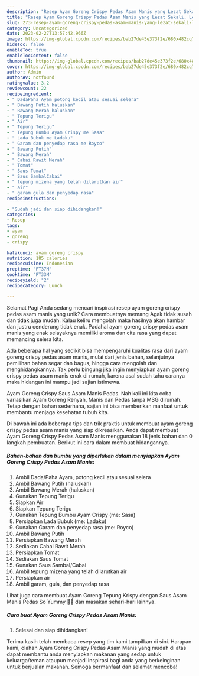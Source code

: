 ```yaml
---
description: "Resep Ayam Goreng Crispy Pedas Asam Manis yang Lezat Sekali, Lezat"
title: "Resep Ayam Goreng Crispy Pedas Asam Manis yang Lezat Sekali, Lezat"
slug: 273-resep-ayam-goreng-crispy-pedas-asam-manis-yang-lezat-sekali-lezat
category: Uncategorized
date: 2023-02-27T13:57:42.966Z
image: https://img-global.cpcdn.com/recipes/bab27de45e373f2e/680x482cq70/ayam-goreng-crispy-pedas-asam-manis-foto-resep-utama.jpg
hideToc: false
enableToc: true
enableTocContent: false
thumbnail: https://img-global.cpcdn.com/recipes/bab27de45e373f2e/680x482cq70/ayam-goreng-crispy-pedas-asam-manis-foto-resep-utama.jpg
cover: https://img-global.cpcdn.com/recipes/bab27de45e373f2e/680x482cq70/ayam-goreng-crispy-pedas-asam-manis-foto-resep-utama.jpg
author: Admin
authorAv: notfound
ratingvalue: 3.2
reviewcount: 22
recipeingredient:
- " DadaPaha Ayam potong kecil atau sesuai selera"
- " Bawang Putih haluskan"
- " Bawang Merah haluskan"
- " Tepung Terigu"
- " Air"
- " Tepung Terigu"
- " Tepung Bumbu Ayam Crispy me Sasa"
- " Lada Bubuk me Ladaku"
- " Garam dan penyedap rasa me Royco"
- " Bawang Putih"
- " Bawang Merah"
- " Cabai Rawit Merah"
- " Tomat"
- " Saus Tomat"
- " Saus SambalCabai"
- " tepung mizena yang telah dilarutkan air"
- " air"
- " garam gula dan penyedap rasa"
recipeinstructions:

- "Sudah jadi dan siap dihidangkan!"
categories:
- Resep
tags:
- ayam
- goreng
- crispy

katakunci: ayam goreng crispy 
nutrition: 185 calories
recipecuisine: Indonesian
preptime: "PT37M"
cooktime: "PT33M"
recipeyield: "2"
recipecategory: Lunch

---
```



Selamat Pagi Anda sedang mencari inspirasi resep ayam goreng crispy pedas asam manis yang unik? Cara membuatnya memang Agak tidak susah dan tidak juga mudah. Kalau keliru mengolah maka hasilnya akan hambar dan justru cenderung tidak enak. Padahal ayam goreng crispy pedas asam manis yang enak selayaknya memiliki aroma dan cita rasa yang dapat memancing selera kita.


Ada beberapa hal yang sedikit bisa mempengaruhi kualitas rasa dari ayam goreng crispy pedas asam manis, mulai dari jenis bahan, selanjutnya pemilihan bahan segar dan bagus, hingga cara mengolah dan menghidangkannya. Tak perlu bingung jika ingin menyiapkan ayam goreng crispy pedas asam manis enak di rumah, karena asal sudah tahu caranya maka hidangan ini mampu jadi sajian istimewa.

Ayam Goreng Crispy Saus Asam Manis Pedas. Nah kali ini kita coba variasikan Ayam Goreng Renyah, Manis dan Pedas tanpa MSG dirumah. Tetap dengan bahan sederhana, sajian ini bisa memberikan manfaat untuk membantu menjaga kesehatan tubuh kita.


Di bawah ini ada beberapa tips dan trik praktis untuk membuat ayam goreng crispy pedas asam manis yang siap dikreasikan. Anda dapat membuat Ayam Goreng Crispy Pedas Asam Manis menggunakan 18 jenis bahan dan 0 langkah pembuatan. Berikut ini cara dalam membuat hidangannya.

<!--inarticleads1-->

##### Bahan-bahan dan bumbu yang diperlukan dalam menyiapkan Ayam Goreng Crispy Pedas Asam Manis:

1. Ambil  Dada/Paha Ayam, potong kecil atau sesuai selera
1. Ambil  Bawang Putih (haluskan)
1. Ambil  Bawang Merah (haluskan)
1. Gunakan  Tepung Terigu
1. Siapkan  Air
1. Siapkan  Tepung Terigu
1. Gunakan  Tepung Bumbu Ayam Crispy (me: Sasa)
1. Persiapkan  Lada Bubuk (me: Ladaku)
1. Gunakan  Garam dan penyedap rasa (me: Royco)
1. Ambil  Bawang Putih
1. Persiapkan  Bawang Merah
1. Sediakan  Cabai Rawit Merah
1. Persiapkan  Tomat
1. Sediakan  Saus Tomat
1. Gunakan  Saus Sambal/Cabai
1. Ambil  tepung mizena yang telah dilarutkan air
1. Persiapkan  air
1. Ambil  garam, gula, dan penyedap rasa


Lihat juga cara membuat Ayam Goreng Tepung Krispy dengan Saus Asam Manis Pedas So Yummy 🤤🤤 dan masakan sehari-hari lainnya. 

<!--inarticleads2-->

##### Cara buat Ayam Goreng Crispy Pedas Asam Manis:


1. Selesai dan siap dihidangkan!



Terima kasih telah membaca resep yang tim kami tampilkan di sini. Harapan kami, olahan Ayam Goreng Crispy Pedas Asam Manis yang mudah di atas dapat membantu anda menyiapkan makanan yang sedap untuk keluarga/teman ataupun menjadi inspirasi bagi anda yang berkeinginan untuk berjualan makanan. Semoga bermanfaat dan selamat mencoba!
